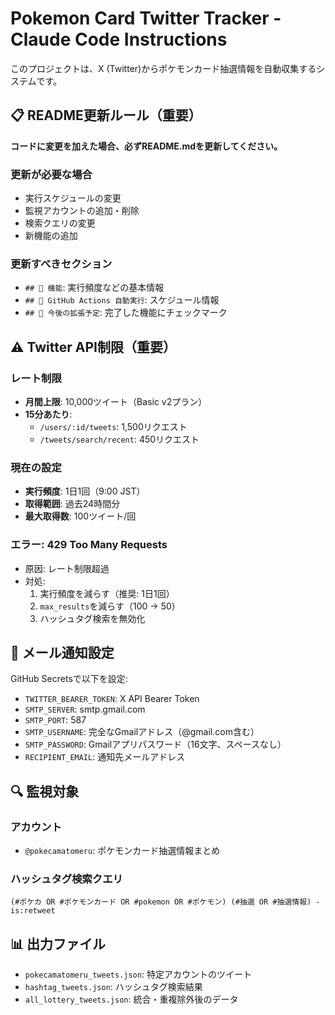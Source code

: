 # Pokemon Card Twitter Tracker - Claude Code Instructions

このプロジェクトは、X (Twitter)からポケモンカード抽選情報を自動収集するシステムです。

## 📋 README更新ルール（重要）

**コードに変更を加えた場合、必ずREADME.mdを更新してください。**

### 更新が必要な場合
- 実行スケジュールの変更
- 監視アカウントの追加・削除
- 検索クエリの変更
- 新機能の追加

### 更新すべきセクション
- `## 🎯 機能`: 実行頻度などの基本情報
- `## 📧 GitHub Actions 自動実行`: スケジュール情報
- `## 📝 今後の拡張予定`: 完了した機能にチェックマーク

## ⚠️ Twitter API制限（重要）

### レート制限
- **月間上限**: 10,000ツイート（Basic v2プラン）
- **15分あたり**:
  - `/users/:id/tweets`: 1,500リクエスト
  - `/tweets/search/recent`: 450リクエスト

### 現在の設定
- **実行頻度**: 1日1回（9:00 JST）
- **取得範囲**: 過去24時間分
- **最大取得数**: 100ツイート/回

### エラー: 429 Too Many Requests
- 原因: レート制限超過
- 対処:
  1. 実行頻度を減らす（推奨: 1日1回）
  2. `max_results`を減らす（100 → 50）
  3. ハッシュタグ検索を無効化

## 📧 メール通知設定

GitHub Secretsで以下を設定:
- `TWITTER_BEARER_TOKEN`: X API Bearer Token
- `SMTP_SERVER`: smtp.gmail.com
- `SMTP_PORT`: 587
- `SMTP_USERNAME`: 完全なGmailアドレス（@gmail.com含む）
- `SMTP_PASSWORD`: Gmailアプリパスワード（16文字、スペースなし）
- `RECIPIENT_EMAIL`: 通知先メールアドレス

## 🔍 監視対象

### アカウント
- `@pokecamatomeru`: ポケモンカード抽選情報まとめ

### ハッシュタグ検索クエリ
```
(#ポケカ OR #ポケモンカード OR #pokemon OR #ポケモン) (#抽選 OR #抽選情報) -is:retweet
```

## 📊 出力ファイル

- `pokecamatomeru_tweets.json`: 特定アカウントのツイート
- `hashtag_tweets.json`: ハッシュタグ検索結果
- `all_lottery_tweets.json`: 統合・重複除外後のデータ
